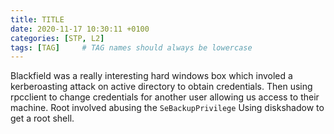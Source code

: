 ```yaml
---
title: TITLE
date: 2020-11-17 10:30:11 +0100
categories: [STP, L2]
tags: [TAG]     # TAG names should always be lowercase
---
```


Blackfield was a really interesting hard windows box which involed a kerberoasting attack on active directory to obtain credentials. Then using rpcclient to change credentials for another user allowing us access to their machine. Root involved abusing the `SeBackupPrivilege` Using diskshadow to get a root shell.
